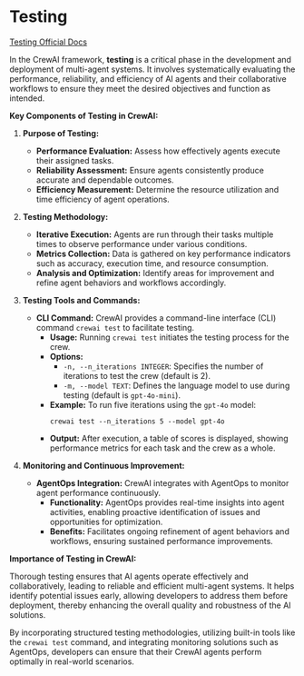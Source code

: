 # Testing

[Testing Official Docs](https://docs.crewai.com/concepts/testing)

In the CrewAI framework, **testing** is a critical phase in the development and deployment of multi-agent systems. It involves systematically evaluating the performance, reliability, and efficiency of AI agents and their collaborative workflows to ensure they meet the desired objectives and function as intended.

**Key Components of Testing in CrewAI:**

1. **Purpose of Testing:**
   - **Performance Evaluation:** Assess how effectively agents execute their assigned tasks.
   - **Reliability Assessment:** Ensure agents consistently produce accurate and dependable outcomes.
   - **Efficiency Measurement:** Determine the resource utilization and time efficiency of agent operations.

2. **Testing Methodology:**
   - **Iterative Execution:** Agents are run through their tasks multiple times to observe performance under various conditions.
   - **Metrics Collection:** Data is gathered on key performance indicators such as accuracy, execution time, and resource consumption.
   - **Analysis and Optimization:** Identify areas for improvement and refine agent behaviors and workflows accordingly.

3. **Testing Tools and Commands:**
   - **CLI Command:** CrewAI provides a command-line interface (CLI) command `crewai test` to facilitate testing.
     - **Usage:** Running `crewai test` initiates the testing process for the crew.
     - **Options:**
       - `-n, --n_iterations INTEGER`: Specifies the number of iterations to test the crew (default is 2).
       - `-m, --model TEXT`: Defines the language model to use during testing (default is `gpt-4o-mini`).
     - **Example:** To run five iterations using the `gpt-4o` model:
       ```
       crewai test --n_iterations 5 --model gpt-4o
       ```
     - **Output:** After execution, a table of scores is displayed, showing performance metrics for each task and the crew as a whole. 

4. **Monitoring and Continuous Improvement:**
   - **AgentOps Integration:** CrewAI integrates with AgentOps to monitor agent performance continuously.
     - **Functionality:** AgentOps provides real-time insights into agent activities, enabling proactive identification of issues and opportunities for optimization.
     - **Benefits:** Facilitates ongoing refinement of agent behaviors and workflows, ensuring sustained performance improvements. 

**Importance of Testing in CrewAI:**

Thorough testing ensures that AI agents operate effectively and collaboratively, leading to reliable and efficient multi-agent systems. It helps identify potential issues early, allowing developers to address them before deployment, thereby enhancing the overall quality and robustness of the AI solutions.

By incorporating structured testing methodologies, utilizing built-in tools like the `crewai test` command, and integrating monitoring solutions such as AgentOps, developers can ensure that their CrewAI agents perform optimally in real-world scenarios. 